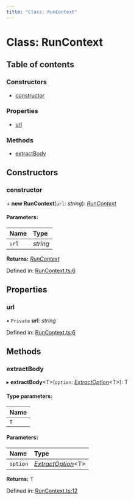 ```yaml
---
title: "Class: RunContext"
---
```


# Class: RunContext

## Table of contents

### Constructors

- [constructor](runcontext.md#constructor)

### Properties

- [url](runcontext.md#url)

### Methods

- [extractBody](runcontext.md#extractbody)

## Constructors

### constructor

\+ **new RunContext**(`url`: *string*): [*RunContext*](runcontext.md)

#### Parameters:

Name | Type |
:------ | :------ |
`url` | *string* |

**Returns:** [*RunContext*](runcontext.md)

Defined in: [RunContext.ts:6](https://github.com/44x1carbon/gigantes/blob/89b5bd4/src/RunContext.ts#L6)

## Properties

### url

• `Private` **url**: *string*

Defined in: [RunContext.ts:6](https://github.com/44x1carbon/gigantes/blob/89b5bd4/src/RunContext.ts#L6)

## Methods

### extractBody

▸ **extractBody**<T\>(`option`: [*ExtractOption*](../types/extractoption.md)<T\>): T

#### Type parameters:

Name |
:------ |
`T` |

#### Parameters:

Name | Type |
:------ | :------ |
`option` | [*ExtractOption*](../types/extractoption.md)<T\> |

**Returns:** T

Defined in: [RunContext.ts:12](https://github.com/44x1carbon/gigantes/blob/89b5bd4/src/RunContext.ts#L12)
